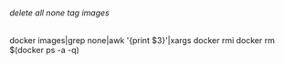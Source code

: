###### delete all none tag images
docker images|grep none|awk '{print $3}'|xargs docker rmi
docker rm $(docker ps -a -q)